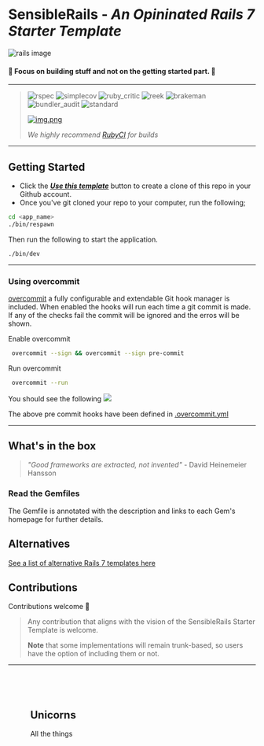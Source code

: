 # SensibleRails - _An Opininated Rails 7 Starter Template_

![rails image](docs/images/rails-imageb.PNG)

#### 🚀 Focus on building stuff and not on the getting started part. 🚀

---

> ![rspec](https://ruby.ci/badges/44eb0fcb-d1a2-4c42-a801-ad8d8f096868/rspec)
![simplecov](https://ruby.ci/badges/44eb0fcb-d1a2-4c42-a801-ad8d8f096868/simplecov)
![ruby_critic](https://ruby.ci/badges/44eb0fcb-d1a2-4c42-a801-ad8d8f096868/ruby_critic)
![reek](https://ruby.ci/badges/44eb0fcb-d1a2-4c42-a801-ad8d8f096868/reek)
![brakeman](https://ruby.ci/badges/44eb0fcb-d1a2-4c42-a801-ad8d8f096868/brakeman)
![bundler_audit](https://ruby.ci/badges/44eb0fcb-d1a2-4c42-a801-ad8d8f096868/bundler_audit)
![standard](https://ruby.ci/badges/44eb0fcb-d1a2-4c42-a801-ad8d8f096868/standard)
>
>  [![img.png](docs/images/rubyci.png)](https://ruby.ci/)
>
> _We highly recommend [RubyCI](https://ruby.ci/) for builds_

--- 

## Getting Started

- Click the [**_Use this template_**](https://github.com/davidteren/sensible_rails_starter/generate) button to create a
  clone of this repo in your Github account.
- Once you've git cloned your repo to your computer, run the following;

```bash
cd <app_name>
./bin/respawn
```

Then run the following to start the application.

```bash
./bin/dev
```

 ---

### Using overcommit
          
[overcommit](https://github.com/sds/overcommit) a fully configurable and extendable Git hook manager is included.
 When enabled the hooks will run each time a git commit is made. If any of the checks fail the commit will be ignored and the erros will be shown. 

Enable overcommit

```bash
 overcommit --sign && overcommit --sign pre-commit
````

Run overcommit
```bash
 overcommit --run
````
 
You should see the following
![](docs/images/overcommit-run.png)

The above pre commit hooks have been defined in [.overcommit.yml](.overcommit.yml) 

---

## What's in the box

> _"Good frameworks are extracted, not invented"_ - David Heinemeier Hansson

### Read the Gemfiles

The Gemfile is annotated with the description and links to each Gem's homepage for further details.

## Alternatives

[See a list of alternative Rails 7 templates here](docs/sensibles/alternatives.md)

## Contributions

Contributions welcome 🤗


> Any contribution that aligns with the vision of the SensibleRails Starter Template is welcome.
>
> **Note** that some implementations will remain trunk-based, so users have the option of including them or not.

---
           

<meta name="viewport" content="width=device-width, initial-scale=1">
<link rel="stylesheet" href="github-markdown.css">
<style>
	.markdown-body {
		box-sizing: border-box;
		min-width: 200px;
		max-width: 980px;
		margin: 0 auto;
		padding: 45px;
	}

	@media (max-width: 767px) {
		.markdown-body {
			padding: 15px;
		}
	}
</style>
<article class="markdown-body">
	<h1>Unicorns</h1>
	<p>All the things</p>
</article>